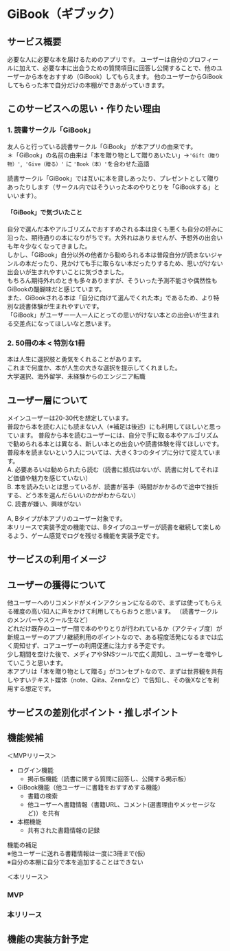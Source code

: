 # GiBook（ギブック）
## サービス概要
必要な人に必要な本を届けるためのアプリです。
ユーザーは自分のプロフィールに加えて、必要な本に出会うための質問項目に回答し公開することで、他のユーザーから本をおすすめ（GiBook）してもらえます。
他のユーザーからGiBookしてもらった本で自分だけの本棚ができあがっていきます。

## このサービスへの思い・作りたい理由
### 1. 読書サークル「GiBook」
友人らと行っている読書サークル「GiBook」 が本アプリの由来です。  
＊「GiBook」の名前の由来は「本を贈り物として贈りあいたい」→`'Gift（贈り物）'`,` 'Give（贈る）'` に `'Book（本）'`を合わせた造語  

読書サークル「GiBook」では互いに本を貸しあったり、プレゼントとして贈りあったりします（サークル内ではそういった本のやりとりを「GiBookする」といいます）。
#### 「GiBook」で気づいたこと
自分で選んだ本やアルゴリズムでおすすめされる本は良くも悪くも自分の好みに沿った、期待通りの本になりがちです。大外れはありませんが、予想外の出会いも年々少なくなってきました。  
しかし、「GiBook」自分以外の他者から勧められる本は普段自分が読まないジャンルの本だったり、見かけても手に取らない本だったりするため、思いがけない出会いが生まれやすいことに気づきました。  
もちろん期待外れのときも多々ありますが、そういった予測不能さや偶然性もGiBookの醍醐味だと感じています。  
また、GiBookされる本は「自分に向けて選んでくれた本」であるため、より特別な読書体験が生まれやすいです。  
「GiBook」がユーザー一人一人にとっての思いがけない本との出会いが生まれる交差点になってほしいなと思います。


### 2. 50冊の本 < 特別な1冊
本は人生に選択肢と勇気をくれることがあります。  
これまで何度か、本が人生の大きな選択を提示してくれました。  
大学選択、海外留学、未経験からのエンジニア転職


## ユーザー層について
メインユーザーは20-30代を想定しています。  
普段から本を読む人にも読まない人（※補足は後述）にも利用してほしいと思っています。
普段から本を読むユーザーには、自分で手に取る本やアルゴリズムで勧められる本とは異なる、新しい本との出会いや読書体験を得てほしいです。  
普段本を読まないという人については、大きく3つのタイプに分けて捉えています。  
A. 必要あるいは勧められたら読む（読書に抵抗はないが、読書に対してそれほど価値や魅力を感じていない）  
B. 本を読みたいとは思っているが、読書が苦手（時間がかかるので途中で挫折する、どう本を選んだらいいのかがわからない）  
C. 読書が嫌い、興味がない  
    
A, Bタイプが本アプリのユーザー対象です。  
本リリースで実装予定の機能では、Bタイプのユーザーが読書を継続して楽しめるよう、ゲーム感覚でログを残せる機能を実装予定です。

## サービスの利用イメージ

  
## ユーザーの獲得について
他ユーザーへのリコメンドがメインアクションになるので、まずは使ってもらえる確度の高い知人に声をかけて利用してもらおうと思います。
（読書サークルのメンバーやスクール生など）  
どれだけ既存のユーザー間で本のやりとりが行われているか（アクティブ度）が新規ユーザーのアプリ継続利用のポイントなので、ある程度活発になるまでは広く周知せず、コアユーザーの利用促進に注力する予定です。  
少し期間を空けた後で、メディアやSNSツールで広く周知し、ユーザーを増やしていこうと思います。  
本アプリは「本を贈り物として贈る」がコンセプトなので、まずは世界観を共有しやすいテキスト媒体（note、Qiita、Zennなど）で告知し、その後Xなどを利用する想定です。


## サービスの差別化ポイント・推しポイント

    
## 機能候補
＜MVPリリース＞
- ログイン機能
	- 掲示板機能（読書に関する質問に回答し、公開する掲示板）
- GiBook機能（他ユーザーに書籍をおすすめする機能）
	- 書籍の検索
	- 他ユーザーへ書籍情報（書籍URL、コメント(選書理由やメッセージなど)）を共有
- 本棚機能
	- 共有された書籍情報の記録  
	
機能の補足  
※他ユーザーに送れる書籍情報は一度に3冊まで(仮)  
※自分の本棚に自分で本を追加することはできない  

＜本リリース＞
  
### MVP
### 本リリース
## 機能の実装方針予定
